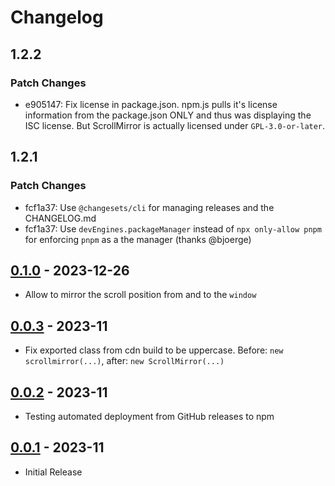 # Changelog

## 1.2.2

### Patch Changes

- e905147: Fix license in package.json. npm.js pulls it's license information from the package.json ONLY and thus was displaying the ISC license. But ScrollMirror is actually licensed under `GPL-3.0-or-later`.

## 1.2.1

### Patch Changes

- fcf1a37: Use `@changesets/cli` for managing releases and the CHANGELOG.md
- fcf1a37: Use `devEngines.packageManager` instead of `npx only-allow pnpm` for enforcing `pnpm` as a the manager (thanks @bjoerge)

## [0.1.0] - 2023-12-26

- Allow to mirror the scroll position from and to the `window`

## [0.0.3] - 2023-11

- Fix exported class from cdn build to be uppercase. Before: `new scrollmirror(...)`, after: `new ScrollMirror(...)`

## [0.0.2] - 2023-11

- Testing automated deployment from GitHub releases to npm

## [0.0.1] - 2023-11

- Initial Release

[0.1.0]: https://github.com/swup/fragment-plugin/releases/tag/0.1.0
[0.0.3]: https://github.com/swup/fragment-plugin/releases/tag/0.0.3
[0.0.2]: https://github.com/swup/fragment-plugin/releases/tag/0.0.2
[0.0.1]: https://github.com/swup/fragment-plugin/releases/tag/0.0.1
